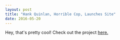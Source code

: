 ```yaml
---
layout: post
title: "Hank Quinlan, Horrible Cop, Launches Site"
date: 2016-05-20
---
```


Hey, that's pretty cool! Check out the project [here.](https://github.com/SubMana/Tiffany/releases)
